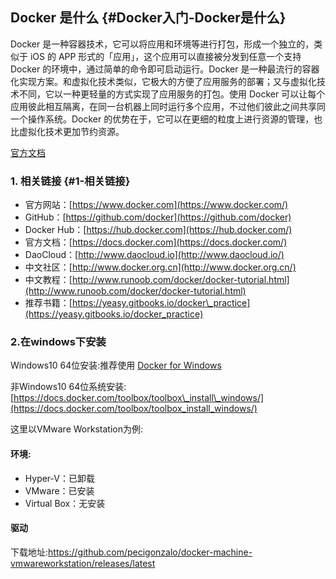 ## Docker 是什么 {#Docker入门-Docker是什么}

Docker 是一种容器技术，它可以将应用和环境等进行打包，形成一个独立的，类似于 iOS 的 APP 形式的「应用」，这个应用可以直接被分发到任意一个支持 Docker 的环境中，通过简单的命令即可启动运行。Docker 是一种最流行的容器化实现方案。和虚拟化技术类似，它极大的方便了应用服务的部署；又与虚拟化技术不同，它以一种更轻量的方式实现了应用服务的打包。使用 Docker 可以让每个应用彼此相互隔离，在同一台机器上同时运行多个应用，不过他们彼此之间共享同一个操作系统。Docker 的优势在于，它可以在更细的粒度上进行资源的管理，也比虚拟化技术更加节约资源。

[官方文档](http://guide.daocloud.io/dcs/docker-9152673.html)

### 1. 相关链接 {#1-相关链接}

* 官方网站：[https://www.docker.com](https://www.docker.com/)
* GitHub：[https://github.com/docker](https://github.com/docker)
* Docker Hub：[https://hub.docker.com](https://hub.docker.com/)
* 官方文档：[https://docs.docker.com](https://docs.docker.com/)
* DaoCloud：[http://www.daocloud.io](http://www.daocloud.io/)
* 中文社区：[http://www.docker.org.cn](http://www.docker.org.cn/)
* 中文教程：[http://www.runoob.com/docker/docker-tutorial.html](http://www.runoob.com/docker/docker-tutorial.html)
* 推荐书籍：[https://yeasy.gitbooks.io/docker\_practice](https://yeasy.gitbooks.io/docker_practice)

### 2.在windows下安装

Windows10 64位安装:推荐使用 [Docker for Windows](https://docs.docker.com/docker-for-windows/install/)

非Windows10 64位系统安装:[https://docs.docker.com/toolbox/toolbox\_install\_windows/](https://docs.docker.com/toolbox/toolbox_install_windows/)

这里以VMware Workstation为例:

#### 环境:

* Hyper-V：已卸载
* VMware：已安装
* Virtual Box：无安装

#### 驱动

下载地址:https://github.com/pecigonzalo/docker-machine-vmwareworkstation/releases/latest

